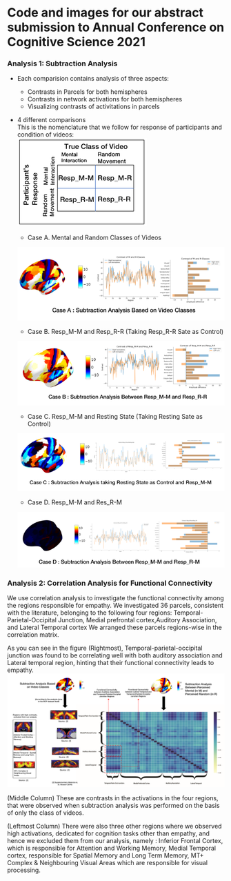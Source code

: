 # Code and images for our abstract submission to Annual Conference on Cognitive Science 2021

### Analysis 1: Subtraction Analysis 
- Each comparision contains analysis of three aspects:
  - Contrasts in Parcels for both hemispheres
  - Contrasts in network activations for both hemispheres
  - Visualizing contrasts of activitations in parcels
  
- 4 different comparisons <br/> 
This is the nomenclature that we follow for response of participants and condition of videos:<br/>
![Nomenclature](images/nomen.PNG?raw=true "Nomenclature")
  - Case A. Mental and Random Classes of Videos
  
  ![Case A](images/A.PNG?raw=true "Case A")
  
  - Case B. Resp_M-M and Resp_R-R (Taking Resp_R-R Sate as Control)
  
  ![Case A](images/BI.PNG?raw=true "Case B")
  
  - Case C. Resp_M-M and Resting State (Taking Resting Sate as Control)
  
  ![Case C](images/C.PNG?raw=true "Case C")
  
  - Case D. Resp_M-M and Res_R-M 
  
  ![Case D](images/D.PNG?raw=true "Case D")
  
  
### Analysis 2: Correlation Analysis for Functional Connectivity
We use correlation analysis to investigate the functional connectivity among the regions responsible for empathy. We investigated 36 parcels, consistent with the literature, belonging to the following four regions: Temporal-Parietal-Occipital Junction, Medial prefrontal cortex,Auditory Association, and Lateral Temporal cortex
We arranged these parcels regions-wise in the correlation matrix.

As you can see in the figure (Rightmost), Temporal-parietal-occipital junction was found to be correlating well with both auditory association and Lateral temporal region, hinting that their functional connectivity leads to empathy.
![FC](images/fc.PNG?raw=true "Functional Connectivity Analysis")

(Middle Column) These are contrasts in the activations in the four regions, that were observed when subtraction analysis was performed on the basis of only the class of videos.

(Leftmost Column) There were also three other regions where we observed high activations, dedicated for cognition tasks other than empathy, and hence we excluded them from our analysis, namely : 
Inferior Frontal Cortex, which is responsible for Attention and Working Memory, Medial Temporal cortex, responsible for Spatial Memory and Long Term Memory, MT+ Complex & Neighbouring Visual Areas which are responsible for visual processing. 
